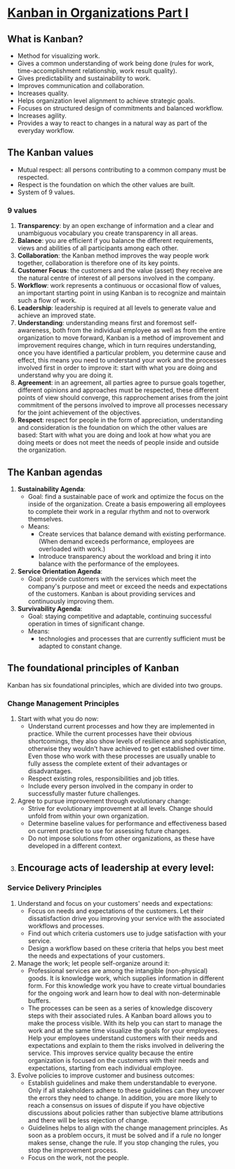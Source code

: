 # [Kanban in Organizations Part I](https://www.projectwizards.net/en/blog/2018/11/kanban-organizations)

## What is Kanban?

- Method for visualizing work.
- Gives a common understanding of work being done (rules for work,
  time-accomplishment relationship, work result quality).
- Gives predictability and sustainability to work.
- Improves communication and collaboration.
- Increases quality.
- Helps organization level alignment to achieve strategic goals.
- Focuses on structured design of commitments and balanced workflow.
- Increases agility.
- Provides a way to react to changes in a natural way as part of the everyday
  workflow.

## The Kanban values

- Mutual respect: all persons contributing to a common company must be respected.
- Respect is the foundation on which the other values are built.
- System of 9 values.

### 9 values

1. **Transparency**: by an open exchange of information and a clear and
   unambiguous vocabulary you create transparency in all areas.
2. **Balance**: you are efficient if you balance the different requirements,
   views and abilities of all participants among each other.
3. **Collaboration**: the Kanban method improves the way people work together,
   collaboration is therefore one of its key points.
4. **Customer Focus**: the customers and the value (asset) they receive are the
   natural centre of interest of all persons involved in the company.
5. **Workflow**: work represents a continuous or occasional flow of values, an
   important starting point in using Kanban is to recognize and maintain such a
   flow of work.
6. **Leadership**: leadership is required at all levels to generate value and
   achieve an improved state.
7. **Understanding**: understanding means first and foremost self-awareness,
   both from the individual employee as well as from the entire organization to
   move forward, Kanban is a method of improvement and improvement requires
   change, which in turn requires understanding, once you have identified a
   particular problem, you determine cause and effect, this means you need to
   understand your work and the processes involved first in order to improve it:
   start with what you are doing and understand why you are doing it.
8. **Agreement**:  in an agreement, all parties agree to pursue goals together,
   different opinions and approaches must be respected, these different points
   of view should converge, this rapprochement arises from the joint commitment
   of the persons involved to improve all processes necessary for the joint
   achievement of the objectives.
9. **Respect**: respect for people in the form of appreciation, understanding
   and consideration is the foundation on which the other values are based:
   Start with what you are doing and look at how what you are doing meets or
   does not meet the needs of people inside and outside the organization.

## The Kanban agendas

1. **Sustainability Agenda**:
    - Goal: find a sustainable pace of work and optimize the focus on the inside
        of the organization.
        Create a basis empowering all employees to complete their work in a
        regular rhythm and not to overwork themselves.
    - Means:
        - Create services that balance demand with existing performance. (When
            demand exceeds performance, employees are overloaded with work.)
        - Introduce transparency about the workload and bring it into balance
          with the performance of the employees.
2. **Service Orientation Agenda**:
    - Goal: provide customers with the services which meet the company's
        purpose and meet or exceed the needs and expectations of the customers.
        Kanban is about providing services and continuously improving them.
3. **Survivability Agenda**:
    - Goal: staying competitive and adaptable, continuing successful operation
        in times of significant change.
    - Means:
        - technologies and processes that are currently sufficient must be
          adapted to constant change.

## The foundational principles of Kanban

Kanban has six foundational principles, which are divided into two groups.

### Change Management Principles

1. Start with what you do now:
    - Understand current processes and how they are implemented in practice.
        While the current processes have their obvious shortcomings, they also
        show levels of resilience and sophistication, otherwise they wouldn't
        have achieved to get established over time.
        Even those who work with these processes are usually unable to fully
        assess the complete extent of their advantages or disadvantages.
    - Respect existing roles, responsibilities and job titles.
    - Include every person involved in the company in order to successfully
        master future challenges.
2. Agree to pursue improvement through evolutionary change:
    - Strive for evolutionary improvement at all levels.
        Change should unfold from within your own organization.
    - Determine baseline values for performance and effectiveness based on
        current practice to use for assessing future changes.
    - Do not impose solutions from other organizations, as these have developed
        in a different context.
3. Encourage acts of leadership at every level:
    -

### Service Delivery Principles

1. Understand and focus on your customers' needs and expectations:
    - Focus on needs and expectations of the customers.
        Let their dissatisfaction drive you improving your service with the
        associated workflows and processes.
    - Find out which criteria customers use to judge satisfaction with your
        service.
    - Design a workflow based on these criteria that helps you best meet the
        needs and expectations of your customers.
2. Manage the work; let people self-organize around it:
    - Professional services are among the intangible (non-physical) goods.
        It is knowledge work, which supplies information in different form.
        For this knowledge work you have to create virtual boundaries for the
        ongoing work and learn how to deal with non-determinable buffers.
    - The processes can be seen as a series of knowledge discovery steps with
        their associated rules.
        A Kanban board allows you to make the process visible.
        With its help you can start to manage the work and at the same time
        visualize the goals for your employees.
        Help your employees understand customers with their needs and
        expectations and explain to them the risks involved in delivering the
        service.
        This improves service quality because the entire organization is focused
        on the customers with their needs and expectations, starting from each
        individual employee.
3. Evolve policies to improve customer and business outcomes:
    - Establish guidelines and make them understandable to everyone.
        Only if all stakeholders adhere to these guidelines can they uncover the
        errors they need to change.
        In addition, you are more likely to reach a consensus on issues of
        dispute if you have objective discussions about policies rather than
        subjective blame attributions and there will be less rejection of
        change.
    - Guidelines helps to align with the change management principles.
        As soon as a problem occurs, it must be solved and if a rule no longer
        makes sense, change the rule.
        If you stop changing the rules, you stop the improvement process.
    - Focus on the work, not the people.
